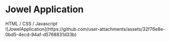 <h1>Jowel Application</h1>
<span> HTML / CSS / Javascript </span>
<br>
![JowelApplication](https://github.com/user-attachments/assets/32f76e8e-0bd5-4ecd-94af-d5768831d33b)
